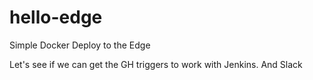 # hello-edge
Simple Docker Deploy to the Edge

Let's see if we can get the GH triggers to work with Jenkins. And Slack
